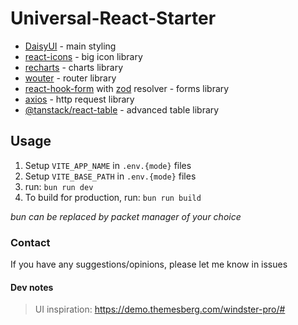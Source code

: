 # Universal-React-Starter

- [DaisyUI](https://daisyui.com/) - main styling
- [react-icons](https://react-icons.github.io/react-icons/) - big icon library
- [recharts](https://echarts.apache.org/) - charts library
- [wouter](https://github.com/molefrog/wouter) - router library
- [react-hook-form](https://github.com/react-hook-form/resolvers#zod) with [zod](https://zod.dev/) resolver - forms library
- [axios](https://axios-http.com/) - http request library
- [@tanstack/react-table](https://tanstack.com/table/v8/docs/adapters/react-table) - advanced table library

## Usage

1. Setup `VITE_APP_NAME` in `.env.{mode}` files
2. Setup `VITE_BASE_PATH` in `.env.{mode}` files
3. run: `bun run dev`
4. To build for production, run: `bun run build`

_bun can be replaced by packet manager of your choice_

### Contact

If you have any suggestions/opinions, please let me know in issues

#### Dev notes

> UI inspiration: <https://demo.themesberg.com/windster-pro/#>
